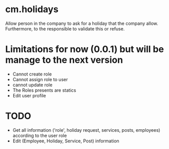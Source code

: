 # cm.holidays
Allow person in the company to ask for a holiday that the company allow. Furthermore, to the responsible to validate this or refuse.

# Limitations for now (0.0.1) but will be manage to the next version
 - Cannot create role
 - Cannot assign role to user
 - cannot update role
 - The Roles presents are statics
 - Edit user profile

# TODO
 - Get all information ('role', holiday request, services, posts, employees) according to the user role
 - Edit (Employee, Holiday, Service, Post) information